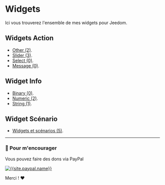 
# Widgets

Ici vous trouverez l'ensemble de mes widgets pour Jeedom.

## Widgets Action

- [Other (2)]({{site.url}}/documentation/{{site.widget}}/fr_FR/action/other).
- [Slider (3)]({{site.url}}/documentation/{{site.widget}}/fr_FR/action/slider).
- [Select (0)]({{site.url}}/documentation/{{site.widget}}/fr_FR/action/select).
- [Message (0)]({{site.url}}/documentation/{{site.widget}}/fr_FR/action/message).

## Widget Info

- [Binary (0)]({{site.url}}/documentation/{{site.widget}}/fr_FR/info/binary).
- [Numeric (2)]({{site.url}}/documentation/{{site.widget}}/fr_FR/info/numeric).
- [String (1)]({{site.url}}/documentation/{{site.widget}}/fr_FR/info/string).

## Widget Scénario

- [Widgets et scénarios (5)]({{site.url}}/documentation/{{site.widget}}/fr_FR/widget_scenario).

-------------------------------

### 💖 Pour m'encourager ###
Vous pouvez faire des dons via PayPal

[![{{site.paypal.name}}]({{site.url}}/documentation/{{site.widget}}/images/paypal.svg)]({{site.paypal.url}})

Merci ! ❤️